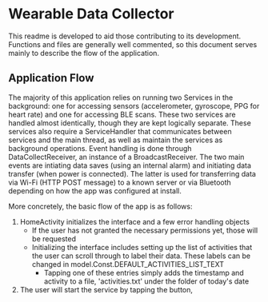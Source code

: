 # Wearable Data Collector
This readme is developed to aid those contributing to its development. Functions and files are generally well commented, so this document serves mainly to describe the flow of the application. 

## Application Flow
The majority of this application relies on running two Services in the background: one for accessing sensors (accelerometer, gyroscope, PPG for heart rate) and one for accessing BLE scans. These two services are handled almost identically, though they are kept logically separate. These services also require a ServiceHandler that communicates between services and the main thread, as well as maintain the services as background operations. Event handling is done through DataCollectReceiver, an instance of a BroadcastReceiver. The two main events are intiating data saves (using an internal alarm) and initiating data transfer (when power is connected). The latter is used for transferring data via Wi-Fi (HTTP POST message) to a known server or via Bluetooth depending on how the app was configured at install.

More concretely, the basic flow of the app is as follows:
1. HomeActivity initializes the interface and a few error handling objects
   - If the user has not granted the necessary permissions yet, those will be requested
   - Initializing the interface includes setting up the list of activities that the user can scroll through to label their data. These labels can be changed in model.Const.DEFAULT_ACTIVITIES_LIST_TEXT
     - Tapping one of these entries simply adds the timestamp and activity to a file, 'activities.txt' under the folder of today's date
2. The user will start the service by tapping the button, 
